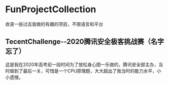 # FunProjectCollection
收录一些过去我做的有趣的项目，不限语言和平台
## TecentChallenge--2020腾讯安全极客挑战赛（名字忘了）
这是我在2020年高考前一段时间为了放松身心图一乐做的，腾讯安全部主办，当时做到了最后一关，可惜是一个CPU原理题，大大超出了我当时的能力水平，小小遗憾。
